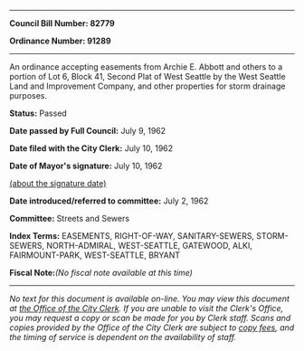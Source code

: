 

********

**Council Bill Number: 82779**
   
**Ordinance Number: 91289**
********

 An ordinance accepting easements from Archie E. Abbott and others to a portion of Lot 6, Block 41, Second Plat of West Seattle by the West Seattle Land and Improvement Company, and other properties for storm drainage purposes.

**Status:** Passed
   
**Date passed by Full Council:** July 9, 1962
   
**Date filed with the City Clerk:** July 10, 1962
   
**Date of Mayor's signature:** July 10, 1962
   
[(about the signature date)](/~public/approvaldate.htm)
   
   
   
**Date introduced/referred to committee:** July 2, 1962
   
**Committee:** Streets and Sewers
   
   
**Index Terms:** EASEMENTS, RIGHT-OF-WAY, SANITARY-SEWERS, STORM-SEWERS, NORTH-ADMIRAL, WEST-SEATTLE, GATEWOOD, ALKI, FAIRMOUNT-PARK, WEST-SEATTLE, BRYANT

**Fiscal Note:**_(No fiscal note available at this time)_
********

_No text for this document is available on-line. You may view this document at [the Office of the City Clerk](http://www.seattle.gov/leg/clerk/contactUs.htm). If you are unable to visit the Clerk's Office, you may request a copy or scan be made for you by Clerk staff. Scans and copies provided by the Office of the City Clerk are subject to [copy fees](http://clerk.seattle.gov/~public/clerkfees.htm), and the timing of service is dependent on the availability of staff._

